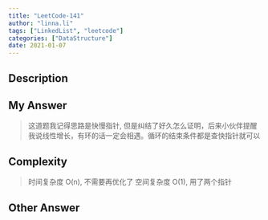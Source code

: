 ```yaml
---
title: "LeetCode-141"
author: "linna.li"
tags: ["LinkedList", "leetcode"]
categories: ["DataStructure"]
date: 2021-01-07
---
```


## Description

## My Answer
> 这道题我记得思路是快慢指针, 但是纠结了好久怎么证明，后来小伙伴提醒我说线性增长，有环的话一定会相遇。循环的结束条件都是查快指针就可以

## Complexity

> 时间复杂度 O(n), 不需要再优化了
> 空间复杂度 O(1), 用了两个指针

## Other Answer